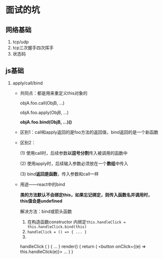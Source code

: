 # 面试的坑

## 网络基础

1. tcp/udp
2. tcp三次握手四次挥手
3. 状态码

## js基础

1. apply/call/bind

   * 共同点：都是用来重定义this对象的

     objA.foo.call(ObjB, ...) 

     objA.foo.apply(ObjB, ...)

     **objA.foo.bind(ObjB, ...)()**

   * 区别1：call和apply返回的是foo方法的返回值，bind返回的是一个新函数

   * 区别2：

     (1) 使用call时，后续参数**以逗号分割**传入被调用的函数中

     (2) 使用apply时，后续输入参数必须放在一个**数组**中传入

     (3) bind**返回是函数**，传入参数和call一样

   * 用途——react中的bind

     **类的方法默认不会绑定this，如果忘记绑定，则传入函数名并调用时，this值会是undefined**

     解决方法：bind或箭头函数

     1. 在构造函数constructor 内绑定`this.handleClick = this.handleClick.bind(this)`
     2. `handleClick = () => { ... }`
     3. 
   	
       	handleClick ( ) { ... }
       	render() {
       		return (
       	 		<button onClick={(e) => this.handleClick(e)}> ...
       	 		</button>
       		 )
       	}

